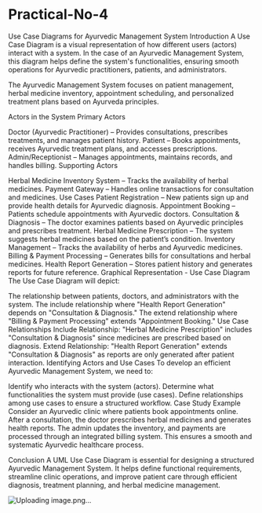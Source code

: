 # Practical-No-4
Use Case Diagrams for Ayurvedic Management System
Introduction
A Use Case Diagram is a visual representation of how different users (actors) interact with a system. In the case of an Ayurvedic Management System, this diagram helps define the system's functionalities, ensuring smooth operations for Ayurvedic practitioners, patients, and administrators.

The Ayurvedic Management System focuses on patient management, herbal medicine inventory, appointment scheduling, and personalized treatment plans based on Ayurveda principles.

Actors in the System
Primary Actors

Doctor (Ayurvedic Practitioner) – Provides consultations, prescribes treatments, and manages patient history.
Patient – Books appointments, receives Ayurvedic treatment plans, and accesses prescriptions.
Admin/Receptionist – Manages appointments, maintains records, and handles billing.
Supporting Actors

Herbal Medicine Inventory System – Tracks the availability of herbal medicines.
Payment Gateway – Handles online transactions for consultation and medicines.
Use Cases
Patient Registration – New patients sign up and provide health details for Ayurvedic diagnosis.
Appointment Booking – Patients schedule appointments with Ayurvedic doctors.
Consultation & Diagnosis – The doctor examines patients based on Ayurvedic principles and prescribes treatment.
Herbal Medicine Prescription – The system suggests herbal medicines based on the patient’s condition.
Inventory Management – Tracks the availability of herbs and Ayurvedic medicines.
Billing & Payment Processing – Generates bills for consultations and herbal medicines.
Health Report Generation – Stores patient history and generates reports for future reference.
Graphical Representation - Use Case Diagram
The Use Case Diagram will depict:

The relationship between patients, doctors, and administrators with the system.
The include relationship where "Health Report Generation" depends on "Consultation & Diagnosis."
The extend relationship where "Billing & Payment Processing" extends "Appointment Booking."
Use Case Relationships
Include Relationship: "Herbal Medicine Prescription" includes "Consultation & Diagnosis" since medicines are prescribed based on diagnosis.
Extend Relationship: "Health Report Generation" extends "Consultation & Diagnosis" as reports are only generated after patient interaction.
Identifying Actors and Use Cases
To develop an efficient Ayurvedic Management System, we need to:

Identify who interacts with the system (actors).
Determine what functionalities the system must provide (use cases).
Define relationships among use cases to ensure a structured workflow.
Case Study Example
Consider an Ayurvedic clinic where patients book appointments online. After a consultation, the doctor prescribes herbal medicines and generates health reports. The admin updates the inventory, and payments are processed through an integrated billing system. This ensures a smooth and systematic Ayurvedic healthcare process.

Conclusion
A UML Use Case Diagram is essential for designing a structured Ayurvedic Management System. It helps define functional requirements, streamline clinic operations, and improve patient care through efficient diagnosis, treatment planning, and herbal medicine management.

![Uploading image.png…]()
